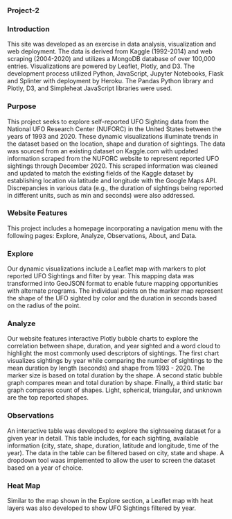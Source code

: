 ### Project-2

### Introduction

This site was developed as an exercise in data analysis, visualization and web deployment. The data is derived from Kaggle (1992-2014) and web scraping (2004-2020) and utilizes a MongoDB database of over 100,000 entries. Visualizations are powered by Leaflet, Plotly, and D3. The development process utilized Python, JavaScript, Jupyter Notebooks, Flask and Splinter with deployment by Heroku. The Pandas Python library and Plotly, D3, and Simpleheat JavaScript libraries were used.

### Purpose

This project seeks to explore self-reported UFO Sighting data from the National UFO Research Center (NUFORC) in the United States between the years of 1993 and 2020. These dynamic visualizations illuminate trends in the dataset based on the location, shape and duration of sightings.
The data was sourced from an existing dataset on Kaggle.com with updated information scraped from the NUFORC website to represent reported UFO sightings through December 2020. This scraped information was cleaned and updated to match the existing fields of the Kaggle dataset by establishing location via latitude and longitude with the Google Maps API. Discrepancies in various data (e.g., the duration of sightings being reported in different units, such as min and seconds) were also addressed. 

### Website Features

This project includes a homepage incorporating a navigation menu with the following pages: Explore, Analyze, Observations, About, and Data. 

### Explore

Our dynamic visualizations include a Leaflet map with markers to plot reported UFO Sightings and filter by year. This mapping data was transformed into GeoJSON format to enable future mapping opportunities with alternate programs. The individual points on the marker map represent the shape of the UFO sighted by color and the duration in seconds based on the radius of the point.

### Analyze

Our website features interactive Plotly bubble charts to explore the correlation between shape, duration, and year sighted and a word cloud to highlight the most commonly used descriptors of sightings. 
The first chart visualizes sightings by year while comparing the number of sightings to the mean duration by length (seconds) and shape from 1993 - 2020. The marker size is based on total duration by the shape. 
A second static bubble graph compares mean and total duration by shape.
Finally, a third static bar graph compares count of shapes. Light, spherical, triangular, and unknown are the top reported shapes.

### Observations

An interactive table was developed to explore the sightseeing dataset for a given year in detail. This table includes, for each sighting, available information (city, state, shape, duration, latitude and longitude, time of the year). 
The data in the table can be filtered based on city, state and shape. A dropdown tool waas implemented to allow the user to screen the dataset based on a year of choice.

### Heat Map

Similar to the map shown in the Explore section, a Leaflet map with heat layers was also developed to show UFO Sightings filtered by year.

